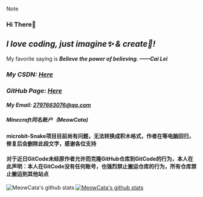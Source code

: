 > [!NOTE]
> ### Hi There👋

## *I love coding, just imagine✨ & create🎇!*
My favorite saying is ***Believe the power of believing. ——Cai Lei***

### *My CSDN: [Here](https://blog.csdn.net/weixin_45122104)*
### *GitHub Page: [Here](https://meowcata.github.io/)*
#### *My Email: 2797663076@qq.com*
<!--img align="left" src="https://github-readme-stats.vercel.app/api?username=MeowCata&show_icons=true&count_private=false&theme=vue-dark" /!-->
##### Minecraft同名账户（MeowCata)

#### microbit-Snake项目目前尚有问题，无法转换成积木格式，作者在等电脑回归，修复后会删除此段文字，感谢各位支持

#### 对于近日GitCode未经原作者允许而克隆GitHub仓库到GitCode的行为，本人在此声明：本人在GitCode没有任何账号，也强烈禁止搬运仓库的行为，所有仓库禁止搬运到其他站点

<a href="https://github.com/MeowCata"><img align="left" src="https://github-readme-stats-flippedairs-projects.vercel.app/api?username=meowcata&show_icons=true&theme=onedark&hide_border=true&locale=en&include_all_commits=false" alt="MeowCata's github stats" /></a>

<a href="https://github.com/meowcata"><img align="center" src="https://github-readme-stats-flippedairs-projects.vercel.app//api/top-langs/?username=meowcata&locale=en&layout=compact&theme=onedark&hide_border=true" alt="MeowCata's github stats" /></a>
